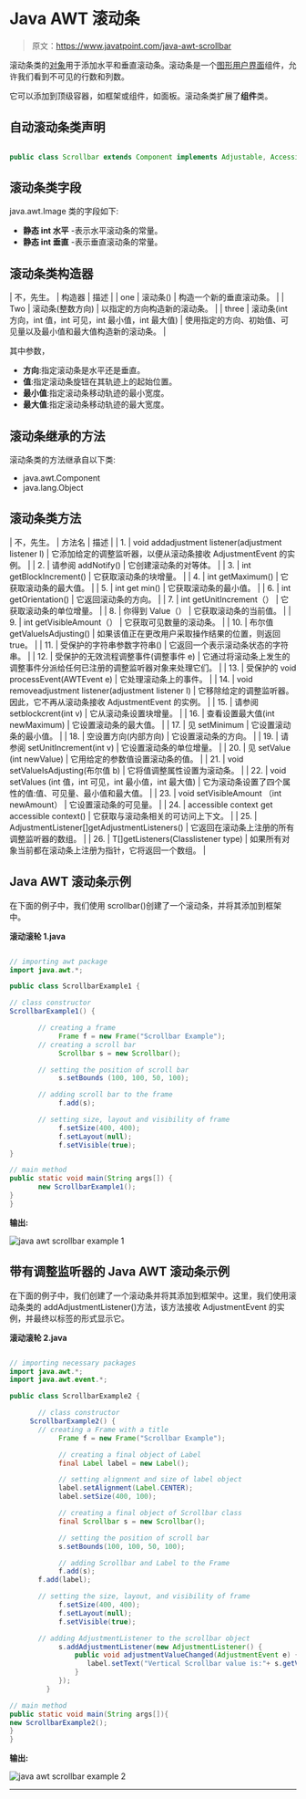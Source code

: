 # Java AWT 滚动条

> 原文：<https://www.javatpoint.com/java-awt-scrollbar>

滚动条类的[对象](https://www.javatpoint.com/object-and-class-in-java)用于添加水平和垂直滚动条。滚动条是一个[图形用户界面](https://www.javatpoint.com/gui-full-form)组件，允许我们看到不可见的行数和列数。

它可以添加到顶级容器，如框架或组件，如面板。滚动条类扩展了**组件**类。

## 自动滚动条类声明

```java

public class Scrollbar extends Component implements Adjustable, Accessible

```

## 滚动条类字段

java.awt.Image 类的字段如下:

*   **静态 int 水平** -表示水平滚动条的常量。
*   **静态 int 垂直** -表示垂直滚动条的常量。

## 滚动条类构造器

| 不，先生。 | 构造器 | 描述 |
| one | 滚动条() | 构造一个新的垂直滚动条。 |
| Two | 滚动条(整数方向) | 以指定的方向构造新的滚动条。 |
| three | 滚动条(int 方向，int 值，int 可见，int 最小值，int 最大值) | 使用指定的方向、初始值、可见量以及最小值和最大值构造新的滚动条。 |

其中参数，

*   **方向**:指定滚动条是水平还是垂直。
*   **值**:指定滚动条旋钮在其轨迹上的起始位置。
*   **最小值**:指定滚动条移动轨迹的最小宽度。
*   **最大值**:指定滚动条移动轨迹的最大宽度。

## 滚动条继承的方法

滚动条类的方法继承自以下类:

*   java.awt.Component
*   java.lang.Object

## 滚动条类方法

| 不，先生。 | 方法名 | 描述 |
| 1. | void addadjustment listener(adjustment listener l) | 它添加给定的调整监听器，以便从滚动条接收 AdjustmentEvent 的实例。 |
| 2. | 请参阅 addNotify() | 它创建滚动条的对等体。 |
| 3. | int getBlockIncrement() | 它获取滚动条的块增量。 |
| 4. | int getMaximum() | 它获取滚动条的最大值。 |
| 5. | int get min() | 它获取滚动条的最小值。 |
| 6. | int getOrientation() | 它返回滚动条的方向。 |
| 7. | int getUnitIncrement（） | 它获取滚动条的单位增量。 |
| 8. | 你得到 Value（） | 它获取滚动条的当前值。 |
| 9. | int getVisibleAmount（） | 它获取可见数量的滚动条。 |
| 10. | 布尔值 getValueIsAdjusting() | 如果该值正在更改用户采取操作结果的位置，则返回 true。 |
| 11. | 受保护的字符串参数字符串() | 它返回一个表示滚动条状态的字符串。 |
| 12. | 受保护的无效流程调整事件(调整事件 e) | 它通过将滚动条上发生的调整事件分派给任何已注册的调整监听器对象来处理它们。 |
| 13. | 受保护的 void processEvent(AWTEvent e) | 它处理滚动条上的事件。 |
| 14. | void removeadjustment listener(adjustment listener l) | 它移除给定的调整监听器。因此，它不再从滚动条接收 AdjustmentEvent 的实例。 |
| 15. | 请参阅 setblockcrent(int v) | 它从滚动条设置块增量。 |
| 16. | 查看设置最大值(int newMaximum) | 它设置滚动条的最大值。 |
| 17. | 见 setMinimum | 它设置滚动条的最小值。 |
| 18. | 空设置方向(内部方向) | 它设置滚动条的方向。 |
| 19. | 请参阅 setUnitIncrement(int v) | 它设置滚动条的单位增量。 |
| 20. | 见 setValue (int newValue) | 它用给定的参数值设置滚动条的值。 |
| 21. | void setValueIsAdjusting(布尔值 b) | 它将值调整属性设置为滚动条。 |
| 22. | void setValues (int 值，int 可见，int 最小值，int 最大值) | 它为滚动条设置了四个属性的值:值、可见量、最小值和最大值。 |
| 23. | void setVisibleAmount （int newAmount） | 它设置滚动条的可见量。 |
| 24. | accessible context get accessible context() | 它获取与滚动条相关的可访问上下文。 |
| 25. | AdjustmentListener[]getAdjustmentListeners() | 它返回在滚动条上注册的所有调整监听器的数组。 |
| 26. | <t extends="" eventlistener="">T[]getListeners(Class<t>listener type)</t></t> | 如果所有对象当前都在滚动条上注册为指针，它将返回一个数组。 |

## Java AWT 滚动条示例

在下面的例子中，我们使用 scrollbar()创建了一个滚动条，并将其添加到框架中。

**滚动滚轮 1.java**

```java

// importing awt package
import java.awt.*; 

public class ScrollbarExample1 {  

// class constructor
ScrollbarExample1() {  

       // creating a frame
            Frame f = new Frame("Scrollbar Example");  
       // creating a scroll bar
            Scrollbar s = new Scrollbar();  

       // setting the position of scroll bar
            s.setBounds (100, 100, 50, 100);

       // adding scroll bar to the frame
            f.add(s);  

       // setting size, layout and visibility of frame
            f.setSize(400, 400);
            f.setLayout(null);  
            f.setVisible(true);  
}  

// main method
public static void main(String args[]) {  
       new ScrollbarExample1();  
}  
}  

```

**输出:**

![java awt scrollbar example 1](../img/35cf04643c34336d44e065046586d051.png)

## 带有调整监听器的 Java AWT 滚动条示例

在下面的例子中，我们创建了一个滚动条并将其添加到框架中。这里，我们使用滚动条类的 addAdjustmentListener()方法，该方法接收 AdjustmentEvent 的实例，并最终以标签的形式显示它。

**滚动滚轮 2.java**

```java

// importing necessary packages
import java.awt.*;  
import java.awt.event.*;  

public class ScrollbarExample2 { 

       // class constructor 
     ScrollbarExample2() {  
       // creating a Frame with a title 
            Frame f = new Frame("Scrollbar Example");  

            // creating a final object of Label
            final Label label = new Label(); 

            // setting alignment and size of label object         
            label.setAlignment(Label.CENTER);  
            label.setSize(400, 100);  

            // creating a final object of Scrollbar class
            final Scrollbar s = new Scrollbar();  

            // setting the position of scroll bar
            s.setBounds(100, 100, 50, 100);  

            // adding Scrollbar and Label to the Frame
            f.add(s);
       f.add(label);  

       // setting the size, layout, and visibility of frame 
            f.setSize(400, 400);  
            f.setLayout(null);  
            f.setVisible(true);

       // adding AdjustmentListener to the scrollbar object
            s.addAdjustmentListener(new AdjustmentListener() {  
                public void adjustmentValueChanged(AdjustmentEvent e) {  
                   label.setText("Vertical Scrollbar value is:"+ s.getValue());  
                }  
            });  
         }

// main method  
public static void main(String args[]){  
new ScrollbarExample2();  
}  
}  

```

**输出:**

![java awt scrollbar example 2](../img/0b6d4b987234dbdc1101c0a352eec8db.png)

* * *